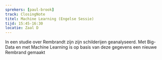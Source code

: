 ```yaml
---
sprekers: [paul-brook]
track: ClosingNote
titel: Machine Learning (Engelse Sessie) 
tijd: 15:45-16:30
locatie: Zaal D
---
```

In een studie over Rembrandt zijn zijn schilderijen geanalyseerd. Met Big-Data en met Machine Learning is op basis van deze gegevens een nieuwe Rembrand gemaakt
